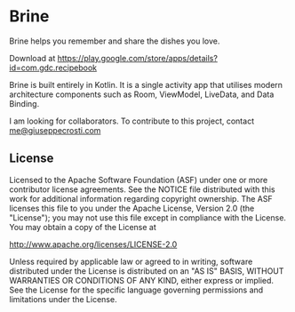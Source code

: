 # Brine

Brine helps you remember and share the dishes you love.

Download at https://play.google.com/store/apps/details?id=com.gdc.recipebook

Brine is built entirely in Kotlin. It is a single activity app that 
utilises modern architecture components such as Room, ViewModel, LiveData, and Data Binding.


I am looking for collaborators. To contribute to this project, contact me@giuseppecrosti.com



License
-------

Licensed to the Apache Software Foundation (ASF) under one or more contributor
license agreements.  See the NOTICE file distributed with this work for
additional information regarding copyright ownership.  The ASF licenses this
file to you under the Apache License, Version 2.0 (the "License"); you may not
use this file except in compliance with the License.  You may obtain a copy of
the License at

  http://www.apache.org/licenses/LICENSE-2.0

Unless required by applicable law or agreed to in writing, software
distributed under the License is distributed on an "AS IS" BASIS, WITHOUT
WARRANTIES OR CONDITIONS OF ANY KIND, either express or implied.  See the
License for the specific language governing permissions and limitations under
the License.
